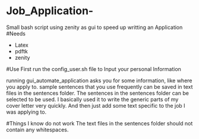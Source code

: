 # Job_Application-
Small bash script using zenity as gui to speed up writting an Application
#Needs
- Latex 
- pdftk
- zenity

#Use
First run the config_user.sh file to Input your personal Information

running gui_automate_application asks you for some information, like where you apply
to. 
sample sentences that you use frequently can be saved in text files in 
the sentences folder. 
The sentences in the sentences folder can be selected to be used. 
I basically used it to write the generic parts of my cover letter very quickly.
And then just add some text specific to the job I was applying to. 


#Things I know do not work
The text files in the sentences folder should not contain any whitespaces.  
